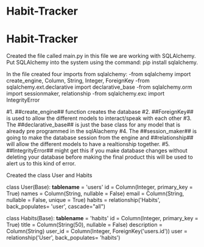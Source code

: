 # Habit-Tracker

# Habit-Tracker

Created the file called main.py
in this file we are working with SQLAlchemy.
Put SQLAlchemy into the system using the command: pip install sqlalchemy.

In the file created four imports from sqlalchemy: 
-from sqlalchemy import create_engine, Column, String, Integer, ForeignKey
-from sqlalchemy.ext.declarative import declarative_base
-from sqlalchemy.orm import sessionmaker, relationship
-from sqlalchemy.exc import IntegrityError

#1. ##create_engine## function creates the database
#2. ##ForeignKey## is used to allow the different models to interact/speak with each other
#3. The ##declarative_base## is just the base class for any model that is already pre programmed in the sqlAlachemy
#4. The ##session_maker## is going to make the database session from the engine and ##relationship## will allow the different models to have a realtionship together.
#5. ##IntegrityError## might get this if you make database changes without deleting your database before making the final product this will be used to alert us to this kind of error.

Created the class User and Habits

class User(Base):
    __tablename__ = 'users'
    id = Column(Integer, primary_key = True)
    names = Column(String, nullable = False)
    email = Column(String, nullable = False, unique = True) 
    habits = relationship('Habits', back_populates= 'user', cascade="all")

class Habits(Base):
    __tablename__ = 'habits'
    id = Column(Integer, primary_key = True)
    title = Column(String(50), nullable = False)
    description = Column(String)
    user_id = Column(Integer, ForeignKey('users.id'))
    user = relationship('User', back_populates= 'habits')
